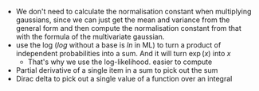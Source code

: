 - We don't need to calculate the normalisation constant when multiplying gaussians, since we can just get the mean and variance from the general form and then compute the normalisation constant from that with the formula of the multivariate gaussian. 
- use the log ($log$ without a base is $ln$ in ML) to turn a product of independent probabilities into a sum. And it will turn $\exp(x)$ into $x$
	- That's why we use the log-likelihood. easier to compute
- Partial derivative of a single item in a sum to pick out the sum
- Dirac delta to pick out a single value of a function over an integral 